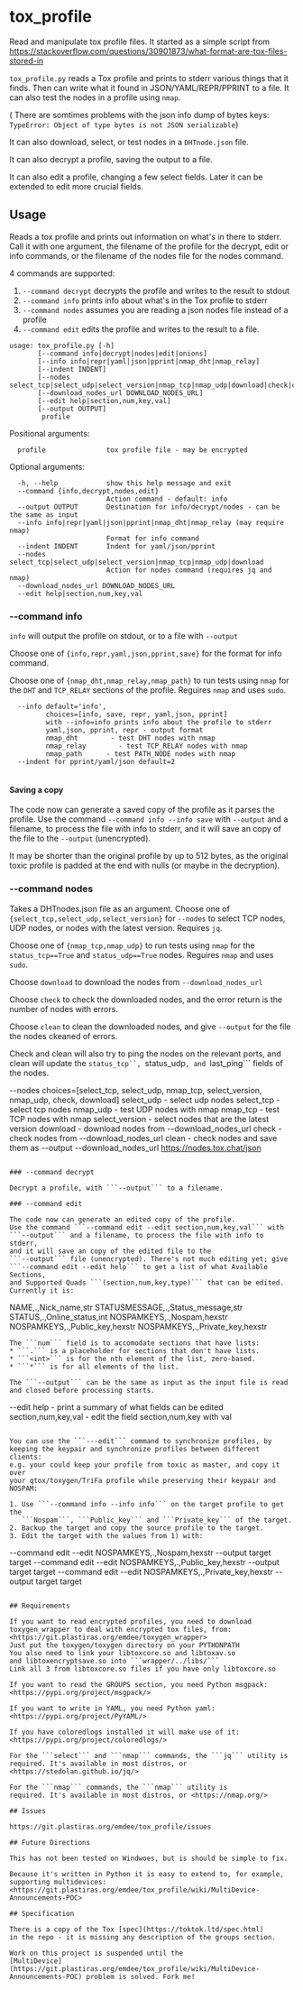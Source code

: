 # tox_profile

Read and manipulate tox profile files. It started as a simple script from
<https://stackoverflow.com/questions/30901873/what-format-are-tox-files-stored-in>

```tox_profile.py``` reads a Tox profile and prints to stderr various
things that it finds.  Then can write what it found in JSON/YAML/REPR/PPRINT
to a file. It can also test the nodes in a profile using ```nmap```.

( There are somtimes problems with the json info dump of bytes keys:
```TypeError: Object of type bytes is not JSON serializable```)

It can also download, select, or test nodes in a ```DHTnode.json``` file.

It can also decrypt a profile, saving the output to a file.

It can also edit a profile, changing a few select fields.
Later it can be extended to edit more crucial fields.

## Usage

Reads a tox profile and prints out information on what's in there to stderr.
Call it with one argument, the filename of the profile for the decrypt, edit
or info commands, or the filename of the nodes file for the nodes command.

4 commands are supported:
1. ```--command decrypt``` decrypts the profile and writes to the result
to stdout
2. ```--command info``` prints info about what's in the Tox profile to stderr
3. ```--command nodes``` assumes you are reading a json nodes file instead of
  a profile
4. ```--command edit``` edits the profile and writes to the result
to a file.

```
usage: tox_profile.py [-h]
       [--command info|decrypt|nodes|edit|onions]
       [--info info|repr|yaml|json|pprint|nmap_dht|nmap_relay]
       [--indent INDENT]
       [--nodes select_tcp|select_udp|select_version|nmap_tcp|nmap_udp|download|check|clean]
       [--download_nodes_url DOWNLOAD_NODES_URL]
       [--edit help|section,num,key,val]
       [--output OUTPUT]
        profile		       
```
Positional arguments:
```
  profile               tox profile file - may be encrypted
```
Optional arguments:
```
  -h, --help            show this help message and exit
  --command {info,decrypt,nodes,edit}
                        Action command - default: info
  --output OUTPUT       Destination for info/decrypt/nodes - can be the same as input
  --info info|repr|yaml|json|pprint|nmap_dht|nmap_relay (may require nmap)
                        Format for info command
  --indent INDENT       Indent for yaml/json/pprint
  --nodes select_tcp|select_udp|select_version|nmap_tcp|nmap_udp|download
                        Action for nodes command (requires jq and nmap)
  --download_nodes_url DOWNLOAD_NODES_URL
  --edit help|section,num,key,val
```

### --command info

```info``` will output the profile on stdout, or to a file with ```--output```

Choose one of ```{info,repr,yaml,json,pprint,save}```
for the format for info command.

Choose one of ```{nmap_dht,nmap_relay,nmap_path}```
to run tests using ```nmap``` for the ```DHT``` and ```TCP_RELAY```
sections of the profile. Reguires ```nmap``` and uses ```sudo```.

```
  --info default='info',
         choices=[info, save, repr, yaml,json, pprint]
         with --info=info prints info about the profile to stderr
         yaml,json, pprint, repr - output format
         nmap_dht        - test DHT nodes with nmap
         nmap_relay        - test TCP_RELAY nodes with nmap
         nmap_path      - test PATH_NODE nodes with nmap
  --indent for pprint/yaml/json default=2


```

#### Saving a copy

The code now can generate a saved copy of the profile as it parses the profile.
Use the command ```--command info --info save``` with ```--output```
and a filename, to process the file with info to stderr, and it will
save an copy of the file to the  ```--output``` (unencrypted).

It may be shorter than the original profile by up to 512 bytes, as the
original toxic profile is padded at the end with nulls (or maybe in the
decryption). 

### --command nodes


Takes a DHTnodes.json file as an argument.
Choose one of ```{select_tcp,select_udp,select_version}```
for ```--nodes``` to select TCP nodes, UDP nodes,
or nodes with the latest version. Requires ```jq```.

Choose one of ```{nmap_tcp,nmap_udp}``` to run tests using ```nmap```
for the ```status_tcp==True``` and ```status_udp==True``` nodes.
Reguires ```nmap``` and uses ```sudo```.

Choose ```download``` to download the nodes from ```--download_nodes_url```

Choose ```check``` to check the  downloaded nodes, and the error return
is the number of nodes with errors. 

Choose ```clean``` to clean the  downloaded nodes, and give
```--output``` for the file the  nodes ckeaned of  errors.

Check and clean will also try to ping the nodes on the relevant ports,
and clean will update the ```status_tcp``, ```status_udp```, and
```last_ping``` fields of the nodes.

  --nodes
       choices=[select_tcp, select_udp, nmap_tcp, select_version, nmap_udp, check, download]
       select_udp      - select udp nodes
       select_tcp      - select tcp nodes
       nmap_udp        - test UDP nodes with nmap
       nmap_tcp        - test TCP nodes with nmap
       select_version  - select nodes that are the latest version
       download        - download nodes from --download_nodes_url
       check           - check nodes from --download_nodes_url
       clean           - check nodes and save them as --output
  --download_nodes_url https://nodes.tox.chat/json
```

### --command decrypt

Decrypt a profile, with ```--output``` to a filename.

### --command edit

The code now can generate an edited copy of the profile.
Use the command ```--command edit --edit section,num,key,val``` with
```--output``` and a filename, to process the file with info to stderr,
and it will save an copy of the edited file to the
```--output``` file (unencrypted). There's not much editing yet; give
```--command edit --edit help``` to get a list of what Available Sections,
and Supported Quads ```(section,num,key,type)``` that can be edited.
Currently it is:
```
NAME,.,Nick_name,str
STATUSMESSAGE,.,Status_message,str
STATUS,.,Online_status,int
NOSPAMKEYS,.,Nospam,hexstr
NOSPAMKEYS,.,Public_key,hexstr
NOSPAMKEYS,.,Private_key,hexstr
```
The ```num``` field is to accomodate sections that have lists:
* ```.``` is a placeholder for sections that don't have lists.
* ```<int>``` is for the nth element of the list, zero-based.
* ```*``` is for all elements of the list.

The ```--output``` can be the same as input as the input file is read
and closed before processing starts.

```
  --edit
       help               - print a summary of what fields can be edited
      section,num,key,val - edit the field section,num,key with val
```

You can use the ```---edit``` command to synchronize profiles, by
keeping the keypair and synchronize profiles between different clients:
e.g. your could keep your profile from toxic as master, and copy it over
your qtox/toxygen/TriFa profile while preserving their keypair and NOSPAM:

1. Use ```--command info --info info``` on the target profile to get the
   ```Nospam```, ```Public_key``` and ```Private_key``` of the target.
2. Backup the target and copy the source profile to the target.
3. Edit the target with the values from 1) with:
```
--command edit --edit NOSPAMKEYS,.,Nospam,hexstr --output target target
--command edit --edit NOSPAMKEYS,.,Public_key,hexstr --output target target
--command edit --edit NOSPAMKEYS,.,Private_key,hexstr --output target target
```

## Requirements

If you want to read encrypted profiles, you need to download
toxygen_wrapper to deal with encrypted tox files, from:
<https://git.plastiras.org/emdee/toxygen_wrapper>
Just put the toxygen/toxygen directory on your PYTHONPATH
You also need to link your libtoxcore.so and libtoxav.so
and libtoxencryptsave.so into ```wrapper/../libs/```
Link all 3 from libtoxcore.so files if you have only libtoxcore.so

If you want to read the GROUPS section, you need Python msgpack:
<https://pypi.org/project/msgpack/>

If you want to write in YAML, you need Python yaml:
<https://pypi.org/project/PyYAML/>

If you have coloredlogs installed it will make use of it: 
<https://pypi.org/project/coloredlogs/>

For the ```select``` and ```nmap``` commands, the ```jq``` utility is
required. It's available in most distros, or <https://stedolan.github.io/jq/>

For the ```nmap``` commands, the ```nmap``` utility is
required. It's available in most distros, or <https://nmap.org/>

## Issues

https://git.plastiras.org/emdee/tox_profile/issues

## Future Directions

This has not been tested on Windwoes, but is should be simple to fix.

Because it's written in Python it is easy to extend to, for example,
supporting multidevices:
<https://git.plastiras.org/emdee/tox_profile/wiki/MultiDevice-Announcements-POC>

## Specification

There is a copy of the Tox [spec](https://toktok.ltd/spec.html)
in the repo - it is missing any description of the groups section.

Work on this project is suspended until the
[MultiDevice](https://git.plastiras.org/emdee/tox_profile/wiki/MultiDevice-Announcements-POC) problem is solved. Fork me!
